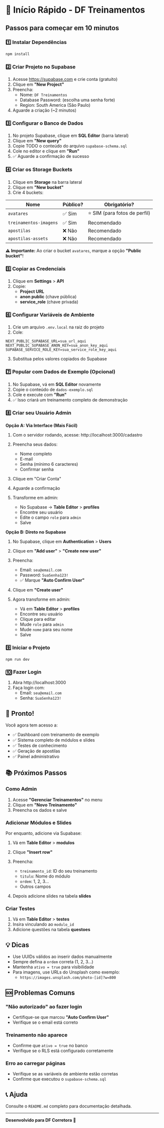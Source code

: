 # 🚀 Início Rápido - DF Treinamentos

## Passos para começar em 10 minutos

### 1️⃣ Instalar Dependências

```bash
npm install
```

### 2️⃣ Criar Projeto no Supabase

1. Acesse https://supabase.com e crie conta (gratuito)
2. Clique em **"New Project"**
3. Preencha:
   - Nome: `DF Treinamentos`
   - Database Password: (escolha uma senha forte)
   - Region: South America (São Paulo)
4. Aguarde a criação (~2 minutos)

### 3️⃣ Configurar o Banco de Dados

1. No projeto Supabase, clique em **SQL Editor** (barra lateral)
2. Clique em **"New query"**
3. Copie TODO o conteúdo do arquivo `supabase-schema.sql`
4. Cole no editor e clique em **"Run"**
5. ✅ Aguarde a confirmação de sucesso

### 4️⃣ Criar os Storage Buckets

1. Clique em **Storage** na barra lateral
2. Clique em **"New bucket"**
3. Crie 4 buckets:

| Nome | Público? | Obrigatório? |
|------|----------|--------------|
| `avatares` | ✅ Sim | ⭐ SIM (para fotos de perfil) |
| `treinamentos-imagens` | ✅ Sim | Recomendado |
| `apostilas` | ❌ Não | Recomendado |
| `apostilas-assets` | ❌ Não | Recomendado |

**⚠️ Importante:** Ao criar o bucket `avatares`, marque a opção **"Public bucket"**!

### 5️⃣ Copiar as Credenciais

1. Clique em **Settings** > **API**
2. Copie:
   - **Project URL**
   - **anon public** (chave pública)
   - **service_role** (chave privada)

### 6️⃣ Configurar Variáveis de Ambiente

1. Crie um arquivo `.env.local` na raiz do projeto
2. Cole:

```env
NEXT_PUBLIC_SUPABASE_URL=sua_url_aqui
NEXT_PUBLIC_SUPABASE_ANON_KEY=sua_anon_key_aqui
SUPABASE_SERVICE_ROLE_KEY=sua_service_role_key_aqui
```

3. Substitua pelos valores copiados do Supabase

### 7️⃣ Popular com Dados de Exemplo (Opcional)

1. No Supabase, vá em **SQL Editor** novamente
2. Copie o conteúdo de `dados-exemplo.sql`
3. Cole e execute com **"Run"**
4. ✅ Isso criará um treinamento completo de demonstração

### 8️⃣ Criar seu Usuário Admin

**Opção A: Via Interface (Mais Fácil)**

1. Com o servidor rodando, acesse: http://localhost:3000/cadastro
2. Preencha seus dados:
   - Nome completo
   - E-mail
   - Senha (mínimo 6 caracteres)
   - Confirmar senha
3. Clique em "Criar Conta"
4. Aguarde a confirmação

5. Transforme em admin:
   - No Supabase → **Table Editor** > **profiles**
   - Encontre seu usuário
   - Edite o campo `role` para `admin`
   - Salve

**Opção B: Direto no Supabase**

1. No Supabase, clique em **Authentication** > **Users**
2. Clique em **"Add user"** > **"Create new user"**
3. Preencha:
   - Email: `seu@email.com`
   - Password: `SuaSenha123!`
   - ✅ Marque **"Auto Confirm User"**
4. Clique em **"Create user"**

5. Agora transforme em admin:
   - Vá em **Table Editor** > **profiles**
   - Encontre seu usuário
   - Clique para editar
   - Mude `role` para `admin`
   - Mude `nome` para seu nome
   - Salve

### 9️⃣ Iniciar o Projeto

```bash
npm run dev
```

### 🔟 Fazer Login

1. Abra http://localhost:3000
2. Faça login com:
   - Email: `seu@email.com`
   - Senha: `SuaSenha123!`

## 🎉 Pronto!

Você agora tem acesso a:
- ✅ Dashboard com treinamento de exemplo
- ✅ Sistema completo de módulos e slides
- ✅ Testes de conhecimento
- ✅ Geração de apostilas
- ✅ Painel administrativo

## 📚 Próximos Passos

### Como Admin

1. Acesse **"Gerenciar Treinamentos"** no menu
2. Clique em **"Novo Treinamento"**
3. Preencha os dados e salve

### Adicionar Módulos e Slides

Por enquanto, adicione via Supabase:

1. Vá em **Table Editor** > **modulos**
2. Clique **"Insert row"**
3. Preencha:
   - `treinamento_id`: ID do seu treinamento
   - `titulo`: Nome do módulo
   - `ordem`: 1, 2, 3...
   - Outros campos

4. Depois adicione slides na tabela **slides**

### Criar Testes

1. Vá em **Table Editor** > **testes**
2. Insira vinculando ao `modulo_id`
3. Adicione questões na tabela **questoes**

## 💡 Dicas

- Use UUIDs válidos ao inserir dados manualmente
- Sempre defina a `ordem` correta (1, 2, 3...)
- Mantenha `ativo = true` para visibilidade
- Para imagens, use URLs do Unsplash como exemplo:
  - `https://images.unsplash.com/photo-[id]?w=800`

## 🆘 Problemas Comuns

### "Não autorizado" ao fazer login
- Certifique-se que marcou **"Auto Confirm User"**
- Verifique se o email está correto

### Treinamento não aparece
- Confirme que `ativo = true` no banco
- Verifique se o RLS está configurado corretamente

### Erro ao carregar páginas
- Verifique se as variáveis de ambiente estão corretas
- Confirme que executou o `supabase-schema.sql`

## 📞 Ajuda

Consulte o `README.md` completo para documentação detalhada.

---

**Desenvolvido para DF Corretora** 🚀


